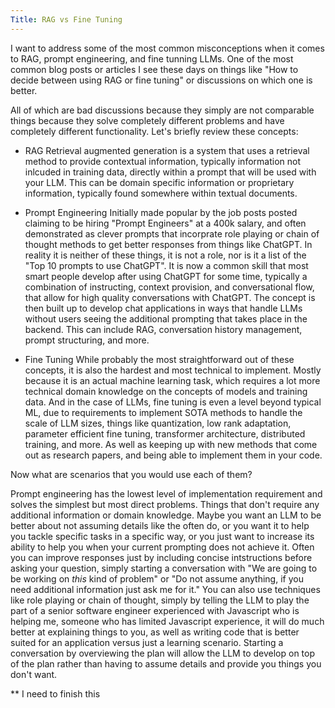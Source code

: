 ```yaml
---
Title: RAG vs Fine Tuning
---
```


I want to address some of the most common misconceptions when it comes to RAG, prompt engineering, and fine tunning LLMs.  One of the most common blog posts or articles I see these days on things like "How to decide between using RAG or fine tuning" or discussions on which one is better.  

All of which are bad discussions because they simply are not comparable things because they solve completely different problems and have completely different functionality.  Let's briefly review these concepts:

- RAG
Retrieval augmented generation is a system that uses a retrieval method to provide contextual information, typically information not inlcuded in training data, directly within a prompt that will be used with your LLM.  This can be domain specific information or proprietary information, typically found somewhere within textual documents.

- Prompt Engineering
Initially made popular by the job posts posted claiming to be hiring "Prompt Engineers" at a 400k salary, and often demonstrated as clever prompts that incorprate role playing or chain of thought methods to get better responses from things like ChatGPT. In reality it is neither of these things, it is not a role, nor is it a list of the "Top 10 prompts to use ChatGPT".  It is now a common skill that most smart people develop after using ChatGPT for some time, typically a combination of instructing, context provision, and conversational flow, that allow for high quality conversations with ChatGPT.  The concept is then built up to develop chat applications in ways that handle LLMs without users seeing the additional prompting that takes place in the backend.  This can include RAG, conversation history management, prompt structuring, and more.

- Fine Tuning
While probably the most straightforward out of these concepts, it is also the hardest and most technical to implement.  Mostly because it is an actual machine learning task, which requires a lot more technical domain knowledge on the concepts of models and training data.  And in the case of LLMs, fine tuning is even a level beyond typical ML, due to requirements to implement SOTA methods to handle the scale of LLM sizes, things like quantization, low rank adaptation, parameter efficient fine tuning, transformer architecture, distributed training, and more. As well as keeping up with new methods that come out as research papers, and being able to implement them in your code.

Now what are scenarios that you would use each of them?

Prompt engineering has the lowest level of implementation requirement and solves the simplest but most direct problems.  Things that don't require any additional information or domain knowledge.  Maybe you want an LLM to be better about not assuming details like the often do, or you want it to help you tackle specific tasks in a specific way, or you just want to increase its ability to help you when your current prompting does not achieve it.  Often you can improve responses just by including concise intstructions before asking your question, simply starting a conversation with "We are going to be working on *this* kind of problem" or "Do not assume anything, if you need additional information just ask me for it." You can also use techniques like role playing or chain of thought, simply by telling the LLM to play the part of a senior software engineer experienced with Javascript who is helping me, someone who has limited Javascript experience, it will do much better at explaining things to you, as well as writing code that is better suited for an application versus just a learning scenario. Starting a conversation by overviewing the plan will allow the LLM to develop on top of the plan rather than having to assume details and provide you things you don't want.

** I need to finish this
